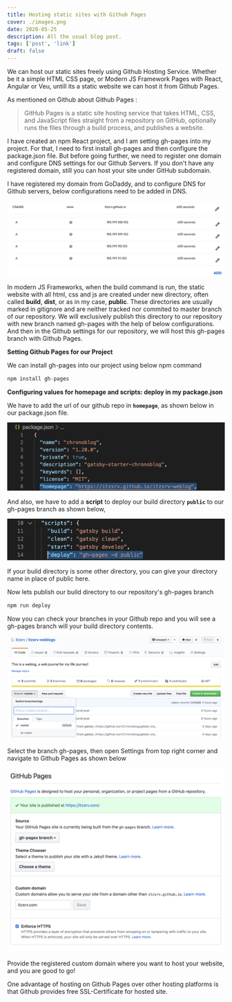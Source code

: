 ```yaml
---
title: Hosting static sites with Github Pages
cover: ./images.png
date: 2020-05-25
description: All the usual blog post.
tags: ['post', 'link']
draft: false
---
```


We can host our static sites freely using Github Hosting Service. Whether be it a simple HTML CSS page, or Modern JS Framework Pages with React, Angular or Veu, untill its a static website we can host it from Github Pages. 

As mentioned on Github about Github Pages :

>GitHub Pages is a static site hosting service that takes HTML, CSS, and JavaScript files straight from a repository on GitHub, optionally runs the files through a build process, and publishes a website.

I have created an npm React project, and I am setting gh-pages into my project. For that, I need to first install gh-pages and then configure the package.json file. But before going further, we need to register one domain and configure DNS settings for our Github Servers. If you don't have any registered domain, still you can host your site under GitHub subdomain.

I have registered my domain from GoDaddy, and to configure DNS for Github servers, below configurations need to be added in DNS.

![image-in-post-gd-1.png](./image-in-post-gd-1.png)
![image-in-post-gd-2.png](./image-in-post-gd-2.png)

In modern JS Frameworks, when the build command is run, the static website with all html, css and js are created under new directory, often called **build**, **dist**, or as in my case, **public**. These directories are usually marked in gitignore and are neither tracked nor commited to master branch of our repository. We will exclusively publish this directory to our repository with new branch named gh-pages with the help of below configurations. And then in the Github settings for our repository, we will host this gh-pages branch with Github Pages.

**Setting Github Pages for our Project**

We can install gh-pages into our project using below npm command
```js
npm install gh-pages
```

**Configuring values for homepage and scripts: deploy in my package.json**

We have to add the url of our github repo in **`homepage`**, as shown below in our package.json file.

![image-in-post-homepageValue.png](./image-in-post-homepageValue.png)

And also, we have to add a **script** to deploy our build directory **`public`** to our gh-pages branch as shown below,

![image-in-post.jpg](./image-in-post-script.jpg)

If your build directory is some other directory, you can give your directory name in place of public here. 

Now lets publish our build directory to our repository's gh-pages branch

```js
npm run deploy
```
Now you can check your branches in your Github repo and you will see a gh-pages branch will your build directory contents.

![image-in-post-gh-pages.png](./image-in-post-gh-pages.png)

Select the branch gh-pages, then open Settings from top right corner and navigate to Github Pages as shown below

![image-in-post-GP.png](./image-in-post-GP.png)

Provide the registered custom domain where you want to host your website, and you are good to go!  

One advantage of hosting on Github Pages over other hosting platforms is that Github provides free SSL-Certificate for hosted site.


